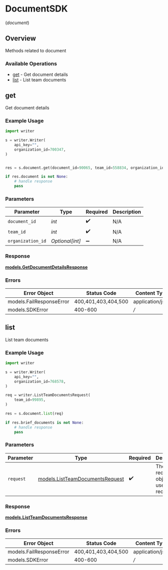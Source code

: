 # DocumentSDK
(*document*)

## Overview

Methods related to document

### Available Operations

* [get](#get) - Get document details
* [list](#list) - List team documents

## get

Get document details

### Example Usage

```python
import writer

s = writer.Writer(
    api_key="",
    organization_id=700347,
)


res = s.document.get(document_id=90065, team_id=558834, organization_id=844199)

if res.document is not None:
    # handle response
    pass
```

### Parameters

| Parameter          | Type               | Required           | Description        |
| ------------------ | ------------------ | ------------------ | ------------------ |
| `document_id`      | *int*              | :heavy_check_mark: | N/A                |
| `team_id`          | *int*              | :heavy_check_mark: | N/A                |
| `organization_id`  | *Optional[int]*    | :heavy_minus_sign: | N/A                |


### Response

**[models.GetDocumentDetailsResponse](../../models/getdocumentdetailsresponse.md)**
### Errors

| Error Object             | Status Code              | Content Type             |
| ------------------------ | ------------------------ | ------------------------ |
| models.FailResponseError | 400,401,403,404,500      | application/json         |
| models.SDKError          | 400-600                  | */*                      |

## list

List team documents

### Example Usage

```python
import writer

s = writer.Writer(
    api_key="",
    organization_id=768578,
)

req = writer.ListTeamDocumentsRequest(
    team_id=99895,
)

res = s.document.list(req)

if res.brief_documents is not None:
    # handle response
    pass
```

### Parameters

| Parameter                                                                   | Type                                                                        | Required                                                                    | Description                                                                 |
| --------------------------------------------------------------------------- | --------------------------------------------------------------------------- | --------------------------------------------------------------------------- | --------------------------------------------------------------------------- |
| `request`                                                                   | [models.ListTeamDocumentsRequest](../../models/listteamdocumentsrequest.md) | :heavy_check_mark:                                                          | The request object to use for the request.                                  |


### Response

**[models.ListTeamDocumentsResponse](../../models/listteamdocumentsresponse.md)**
### Errors

| Error Object             | Status Code              | Content Type             |
| ------------------------ | ------------------------ | ------------------------ |
| models.FailResponseError | 400,401,403,404,500      | application/json         |
| models.SDKError          | 400-600                  | */*                      |
